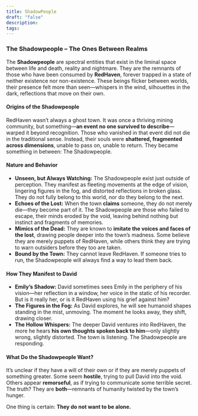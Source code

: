 ```yaml
---
title: ShadowPeople
draft: "false"
description: 
tags:
---
```


### **The Shadowpeople – The Ones Between Realms**

The **Shadowpeople** are spectral entities that exist in the liminal space between life and death, reality and nightmare. They are the remnants of those who have been consumed by **RedHaven**, forever trapped in a state of neither existence nor non-existence. These beings flicker between worlds, their presence felt more than seen—whispers in the wind, silhouettes in the dark, reflections that move on their own.

#### **Origins of the Shadowpeople**

RedHaven wasn’t always a ghost town. It was once a thriving mining community, but something—**an event no one survived to describe**—warped it beyond recognition. Those who vanished in that event did not die in the traditional sense. Instead, their souls were **shattered, fragmented across dimensions**, unable to pass on, unable to return. They became something in between: The Shadowpeople.

#### **Nature and Behavior**

- **Unseen, but Always Watching:** The Shadowpeople exist just outside of perception. They manifest as fleeting movements at the edge of vision, lingering figures in the fog, and distorted reflections in broken glass. They do not fully belong to this world, nor do they belong to the next.
- **Echoes of the Lost:** When the town **claims** someone, they do not merely die—they become part of it. The Shadowpeople are those who failed to escape, their minds eroded by the void, leaving behind nothing but instinct and fragments of memories.
- **Mimics of the Dead:** They are known to **imitate the voices and faces of the lost**, drawing people deeper into the town’s madness. Some believe they are merely puppets of RedHaven, while others think they are trying to warn outsiders before they too are taken.
- **Bound by the Town:** They cannot leave RedHaven. If someone tries to run, the Shadowpeople will always find a way to lead them back.

#### **How They Manifest to David**

- **Emily’s Shadow:** David sometimes sees Emily in the periphery of his vision—her reflection in a window, her voice in the static of his recorder. But is it really her, or is it RedHaven using his grief against him?
- **The Figures in the Fog:** As David explores, he will see humanoid shapes standing in the mist, unmoving. The moment he looks away, they shift, drawing closer.
- **The Hollow Whispers:** The deeper David ventures into RedHaven, the more he hears **his own thoughts spoken back to him**—only slightly wrong, slightly distorted. The town is listening. The Shadowpeople are responding.

#### **What Do the Shadowpeople Want?**

It’s unclear if they have a will of their own or if they are merely puppets of something greater. Some seem **hostile**, trying to pull David into the void. Others appear **remorseful**, as if trying to communicate some terrible secret. The truth? They are **both**—remnants of humanity twisted by the town’s hunger.

One thing is certain: **They do not want to be alone.**
